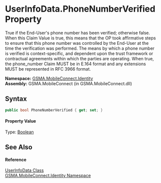 UserInfoData.PhoneNumberVerified Property
=========================================
True if the End-User's phone number has been verified; otherwise false. When this Claim Value is true, this means that the OP took affirmative steps to ensure that this phone number was controlled by the End-User at the time the verification was performed. The means by which a phone number is verified is context-specific, and dependent upon the trust framework or contractual agreements within which the parties are operating. When true, the phone_number Claim MUST be in E.164 format and any extensions MUST be represented in RFC 3966 format.

**Namespace:** [GSMA.MobileConnect.Identity][1]  
**Assembly:** GSMA.MobileConnect (in GSMA.MobileConnect.dll)

Syntax
------

```csharp
public bool PhoneNumberVerified { get; set; }
```

#### Property Value
Type: [Boolean][2]

See Also
--------

#### Reference
[UserInfoData Class][3]  
[GSMA.MobileConnect.Identity Namespace][1]  

[1]: ../README.md
[2]: http://msdn.microsoft.com/en-us/library/a28wyd50
[3]: README.md
[4]: ../../_icons/Help.png